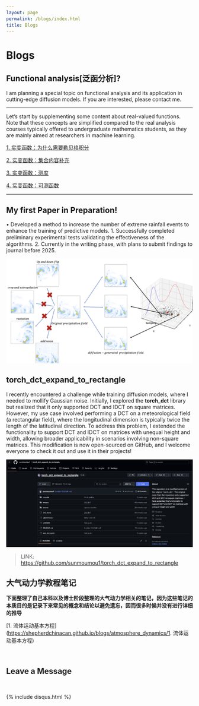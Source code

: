 ```yaml
---
layout: page
permalink: /blogs/index.html
title: Blogs
---
```


# Blogs

## Functional analysis[泛函分析]?
I am planning a special topic on functional analysis and its application in cutting-edge diffusion models. If you are interested, please contact me.

---
Let’s start by supplementing some content about real-valued functions. Note that these concepts are simplified compared to the real analysis courses typically offered to undergraduate mathematics students, as they are mainly aimed at researchers in machine learning.

[1. 实变函数：为什么需要勒贝格积分](https://obsius.site/0o5s281v5r5v4320144i)

[2. 实变函数：集合内容补充](https://shepherdchinacan.github.io/blogs/real_valued_function/2.集合内容补充)

[3. 实变函数：测度](https://shepherdchinacan.github.io/blogs/real_valued_function/3.测度)

[4. 实变函数：可测函数](https://shepherdchinacan.github.io/blogs/real_valued_function/4.可测函数)

---


## My first Paper in Preparation!

• Developed a method to increase the number of extreme rainfall events to enhance the training of predictive models.
    1. Successfully completed preliminary experimental tests validating the eﬀectiveness of the algorithms.
    2. Currently in the writing phase, with plans to submit findings to journal before 2025.

![demo](./images/paper_pic.png)


## torch_dct_expand_to_rectangle

I recently encountered a challenge while training diffusion models, where I needed to mollify Gaussian noise. Initially, I explored the __torch_dct__ library but realized that it only supported DCT and IDCT on square matrices. However, my use case involved performing a DCT on a meteorological field (a rectangular field), where the longitudinal dimension is typically twice the length of the latitudinal direction. To address this problem, I extended the functionality to support DCT and IDCT on matrices with unequal height and width, allowing broader applicability in scenarios involving non-square matrices. This modification is now open-sourced on GitHub, and I welcome everyone to check it out and use it in their projects!

![torch_dct_expand+to+rectangle](./images/torch_dct_expand+to+rectangle.png)

> LINK: https://github.com/sunmoumou1/torch_dct_expand_to_rectangle

## 大气动力学教程笔记
__下面整理了自己本科以及博士阶段整理的大气动力学相关的笔记，因为这些笔记的本质目的是记录下来常见的概念和结论以避免遗忘，因而很多时候并没有进行详细的推导__

[1. 流体运动基本方程](https://shepherdchinacan.github.io/blogs/atmosphere_dynamics/1. 流体运动基本方程)


<br>

## Leave a Message

<br>

{% include disqus.html %} 

<br>


